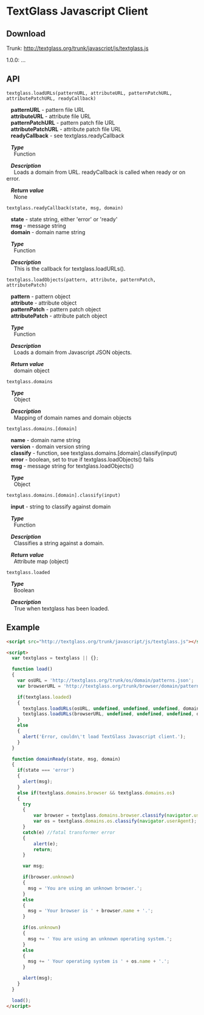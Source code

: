 TextGlass Javascript Client
===========================

Download
--------

Trunk: http://textglass.org/trunk/javascript/js/textglass.js

1.0.0: ...

API
---

`textglass.loadURLs(patternURL, attributeURL, patternPatchURL, attributePatchURL, readyCallback)`

&nbsp;&nbsp; **patternURL** - pattern file URL  
&nbsp;&nbsp; **attributeURL** - attribute file URL  
&nbsp;&nbsp; **patternPatchURL** - pattern patch file URL  
&nbsp;&nbsp; **attributePatchURL** - attribute patch file URL  
&nbsp;&nbsp; **readyCallback** - see textglass.readyCallback

&nbsp;&nbsp; **_Type_**  
&nbsp;&nbsp;&nbsp;&nbsp; Function

&nbsp;&nbsp; **_Description_**  
&nbsp;&nbsp;&nbsp;&nbsp; Loads a domain from URL. readyCallback is called when ready or on error.

&nbsp;&nbsp; **_Return value_**  
&nbsp;&nbsp;&nbsp;&nbsp; None

`textglass.readyCallback(state, msg, domain)`

&nbsp;&nbsp; **state** - state string, either 'error' or 'ready'  
&nbsp;&nbsp; **msg** - message string  
&nbsp;&nbsp; **domain** - domain name string

&nbsp;&nbsp; **_Type_**  
&nbsp;&nbsp;&nbsp;&nbsp; Function

&nbsp;&nbsp; **_Description_**  
&nbsp;&nbsp;&nbsp;&nbsp; This is the callback for textglass.loadURLs().

`textglass.loadObjects(pattern, attribute, patternPatch, attributePatch)`

&nbsp;&nbsp; **pattern** - pattern object  
&nbsp;&nbsp; **attribute** - attribute object  
&nbsp;&nbsp; **patternPatch** - pattern patch object  
&nbsp;&nbsp; **attributePatch** - attribute patch object

&nbsp;&nbsp; **_Type_**  
&nbsp;&nbsp;&nbsp;&nbsp; Function

&nbsp;&nbsp; **_Description_**  
&nbsp;&nbsp;&nbsp;&nbsp; Loads a domain from Javascript JSON objects.

&nbsp;&nbsp; **_Return value_**  
&nbsp;&nbsp;&nbsp;&nbsp; domain object

`textglass.domains`

&nbsp;&nbsp; **_Type_**  
&nbsp;&nbsp;&nbsp;&nbsp; Object

&nbsp;&nbsp; **_Description_**  
&nbsp;&nbsp;&nbsp;&nbsp; Mapping of domain names and domain objects

`textglass.domains.[domain]`

&nbsp;&nbsp; **name** - domain name string  
&nbsp;&nbsp; **version** - domain version string  
&nbsp;&nbsp; **classify** - function, see textglass.domains.[domain].classify(input)  
&nbsp;&nbsp; **error** - boolean, set to true if textglass.loadObjects() fails  
&nbsp;&nbsp; **msg** - message string for textglass.loadObjects()

&nbsp;&nbsp; **_Type_**  
&nbsp;&nbsp;&nbsp;&nbsp; Object

`textglass.domains.[domain].classify(input)`

&nbsp;&nbsp; **input** - string to classify against domain

&nbsp;&nbsp; **_Type_**  
&nbsp;&nbsp;&nbsp;&nbsp; Function

&nbsp;&nbsp; **_Description_**  
&nbsp;&nbsp;&nbsp;&nbsp; Classifies a string against a domain.

&nbsp;&nbsp; **_Return value_**  
&nbsp;&nbsp;&nbsp;&nbsp; Attribute map (object)

`textglass.loaded`

&nbsp;&nbsp; **_Type_**  
&nbsp;&nbsp;&nbsp;&nbsp; Boolean

&nbsp;&nbsp; **_Description_**  
&nbsp;&nbsp;&nbsp;&nbsp; True when textglass has been loaded.

Example
-------

```html
<script src="http://textglass.org/trunk/javascript/js/textglass.js"></script>

<script>
  var textglass = textglass || {};

  function load()
  {
    var osURL = 'http://textglass.org/trunk/os/domain/patterns.json';
    var browserURL = 'http://textglass.org/trunk/browser/domain/patterns.json';

    if(textglass.loaded)
    {
      textglass.loadURLs(osURL, undefined, undefined, undefined, domainReady);
      textglass.loadURLs(browserURL, undefined, undefined, undefined, domainReady);
    }
    else
    {
      alert('Error, couldn\'t load TextGlass Javascript client.');
    }
  }

  function domainReady(state, msg, domain)
  {
    if(state === 'error')
    {
      alert(msg);
    }
    else if(textglass.domains.browser && textglass.domains.os)
    {
      try
      {
          var browser = textglass.domains.browser.classify(navigator.userAgent);
          var os = textglass.domains.os.classify(navigator.userAgent);
      }
      catch(e) //fatal transformer error
      {
          alert(e);
          return;
      }

      var msg;

      if(browser.unknown)
      {
        msg = 'You are using an unknown browser.';
      }
      else
      {
        msg = 'Your browser is ' + browser.name + '.';
      }

      if(os.unknown)
      {
        msg += ' You are using an unknown operating system.';
      }
      else
      {
        msg += ' Your operating system is ' + os.name + '.';
      }

      alert(msg);
    }
  }

  load();
</script>
```

